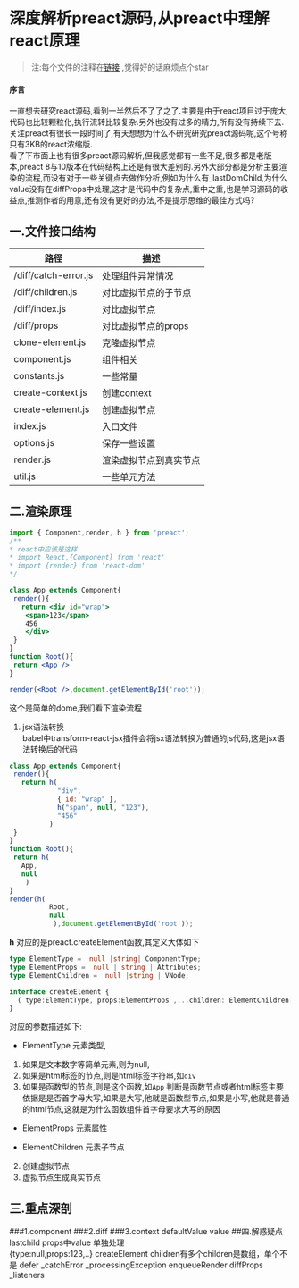 # 深度解析preact源码,从preact中理解react原理

>注:每个文件的注释在[链接](https://github.com/yujingwyh/preact-source-annotation) ,觉得好的话麻烦点个star 
#### 序言
一直想去研究react源码,看到一半然后不了了之了.主要是由于react项目过于庞大,代码也比较颗粒化,执行流转比较复杂.另外也没有过多的精力,所有没有持续下去.关注preact有很长一段时间了,有天想想为什么不研究研究preact源码呢,这个号称只有3KB的react浓缩版.<br />
看了下市面上也有很多preact源码解析,但我感觉都有一些不足,很多都是老版本,preact 8与10版本在代码结构上还是有很大差别的.另外大部分都是分析主要渲染的流程,而没有对于一些关键点去做作分析,例如为什么有_lastDomChild,为什么value没有在diffProps中处理,这才是代码中的复杂点,重中之重,也是学习源码的收益点,推测作者的用意,还有没有更好的办法,不是提示思维的最佳方式吗?
## 一.文件接口结构
路径 | 描述
---|---
/diff/catch-error.js  | 处理组件异常情况
/diff/children.js | 对比虚拟节点的子节点
/diff/index.js | 对比虚拟节点
/diff/props |  对比虚拟节点的props
clone-element.js | 克隆虚拟节点
component.js | 组件相关
constants.js | 一些常量
create-context.js | 创建context
create-element.js | 创建虚拟节点
index.js | 入口文件
options.js | 保存一些设置
render.js | 渲染虚拟节点到真实节点
util.js | 一些单元方法
## 二.渲染原理
```jsx harmony
import { Component,render, h } from 'preact';
/**
* react中应该是这样
* import React,{Component} from 'react'
* import {render} from 'react-dom'
*/

class App extends Component{
 render(){
   return <div id="wrap">
    <span>123</span>
    456
    </div>
 }
}
function Root(){
 return <App />
}

render(<Root />,document.getElementById('root'));
```
这个是简单的dome,我们看下渲染流程
1. jsx语法转换<br />
babel中transform-react-jsx插件会将jsx语法转换为普通的js代码,这是jsx语法转换后的代码
```jsx harmony
class App extends Component{
 render(){
   return h(
            "div",
            { id: "wrap" },
            h("span", null, "123"), 
            "456"
          )
 }
}
function Root(){
 return h(
   App,
   null
    )
}
render(h(
          Root,
          null
           ),document.getElementById('root'));
```
**h** 对应的是preact.createElement函数,其定义大体如下
```typescript
type ElementType =  null |string| ComponentType;
type ElementProps =  null | string | Attributes;
type ElementChildren =  null |string | VNode;

interface createElement {
  ( type:ElementType, props:ElementProps ,...children: ElementChildren[]  	): VNode
}
```
对应的参数描述如下:
* ElementType 元素类型,
1. 如果是文本数字等简单元素,则为null,
2. 如果是html标签的节点,则是html标签字符串,如`div`
3. 如果是函数型的节点,则是这个函数,如`App`
判断是函数节点或者html标签主要依据是是否首字母大写,如果是大写,他就是函数型节点,如果是小写,他就是普通的html节点,这就是为什么函数组件首字母要求大写的原因
* ElementProps 元素属性

* ElementChildren 元素子节点


2. 创建虚拟节点
3. 虚拟节点生成真实节点


## 三.重点深剖
###1.component
###2.diff
###3.context
defaultValue
value
##四.解惑疑点
lastchild 
props中value 单独处理    
{type:null,props:123,..}
createElement children有多个children是数组，单个不是
defer
_catchError _processingException enqueueRender
diffProps _listeners
